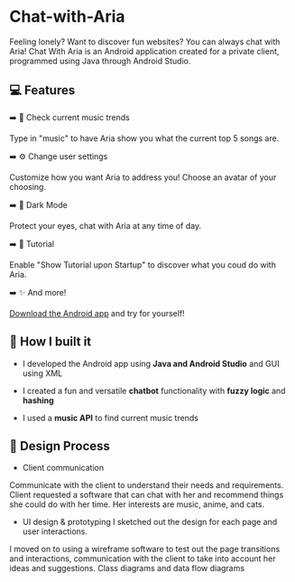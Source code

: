 # Chat-with-Aria

Feeling lonely? Want to discover fun websites? You can always chat with Aria!
Chat With Aria is an Android application created for a private client, programmed using Java through Android Studio. 

## 💻 Features

➡️ 🎵 Check current music trends

Type in "music" to have Aria show you what the current top 5 songs are.

➡️ ⚙️ Change user settings

Customize how you want Aria to address you! Choose an avatar of your choosing.

➡️ 🌃 Dark Mode

Protect your eyes, chat with Aria at any time of day.

➡️ 📖 Tutorial

Enable "Show Tutorial upon Startup" to discover what you coud do with Aria.

➡️ ✨ And more!

[Download the Android app](https://github.com/wtjochung/Chat-with-Aria/releases/tag/v1.0) and try for yourself!


## 🔧 How I built it

- I developed the Android app using **Java and Android Studio** and GUI using XML

- I created a fun and versatile **chatbot** functionality with **fuzzy logic** and **hashing**

- I used a **music API** to find current music trends

## 🎨 Design Process

- Client communication

Communicate with the client to understand their needs and requirements. 
Client requested a software that can chat with her and recommend things she could do with her time. Her interests are music, anime, and cats.

- UI design & prototyping
I sketched out the design for each page and user interactions.

I moved on to using a wireframe software to test out the page transitions and interactions, communication with the client to take into account her ideas and suggestions. Class diagrams and data flow diagrams


